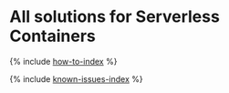 # All solutions for Serverless Containers

{% include [how-to-index](how-to/index.md) %}

{% include [known-issues-index](known-issues/index.md) %}
